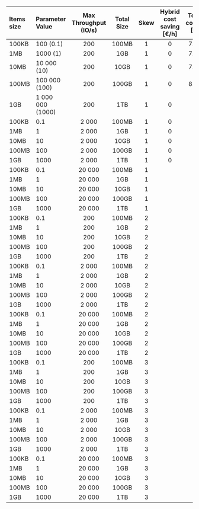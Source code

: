 | Items size | Parameter Value    | Max Throughput (IO/s) | Total Size | Skew | Hybrid cost saving [€/h] | Total cost/h [€] |
|:-----------|:-------------------|:---------------------:|:----------:|:----:|:------------------------:|:----------------:|
| 100KB      | 100    (0.1)       |          200          |   100MB    |  1   |            0             |       7.64       |
| 1MB        | 1000     (1)       |          200          |    1GB     |  1   |            0             |       7.65       |
| 10MB       | 10 000    (10)     |          200          |    10GB    |  1   |            0             |        7.77         |
| 100MB      | 100 000    (100)   |          200          |   100GB    |  1   |            0             |        8.92         |
| 1GB        | 1 000 000   (1000) |          200          |    1TB     |  1   |            0             |        0         |
| 100KB      | 0.1                |         2 000         |   100MB    |  1   |            0             |        0         |
| 1MB        | 1                  |         2 000         |    1GB     |  1   |            0             |        0         |
| 10MB       | 10                 |         2 000         |    10GB    |  1   |            0             |        0         |
| 100MB      | 100                |         2 000         |   100GB    |  1   |            0             |        0         |
| 1GB        | 1000               |         2 000         |    1TB     |  1   |            0             |        0         |
| 100KB      | 0.1                |        20 000         |   100MB    |  1   |                          |                  |
| 1MB        | 1                  |        20 000         |    1GB     |  1   |                          |                  |
| 10MB       | 10                 |        20 000         |    10GB    |  1   |                          |                  |
| 100MB      | 100                |        20 000         |   100GB    |  1   |                          |                  |
| 1GB        | 1000               |        20 000         |    1TB     |  1   |                          |                  |
| 100KB      | 0.1                |          200          |   100MB    |  2   |                          |                  |
| 1MB        | 1                  |          200          |    1GB     |  2   |                          |                  |
| 10MB       | 10                 |          200          |    10GB    |  2   |                          |                  |
| 100MB      | 100                |          200          |   100GB    |  2   |                          |                  |
| 1GB        | 1000               |          200          |    1TB     |  2   |                          |                  |
| 100KB      | 0.1                |         2 000         |   100MB    |  2   |                          |                  |
| 1MB        | 1                  |         2 000         |    1GB     |  2   |                          |                  |
| 10MB       | 10                 |         2 000         |    10GB    |  2   |                          |                  |
| 100MB      | 100                |         2 000         |   100GB    |  2   |                          |                  |
| 1GB        | 1000               |         2 000         |    1TB     |  2   |                          |                  |
| 100KB      | 0.1                |        20 000         |   100MB    |  2   |                          |                  |
| 1MB        | 1                  |        20 000         |    1GB     |  2   |                          |                  |
| 10MB       | 10                 |        20 000         |    10GB    |  2   |                          |                  |
| 100MB      | 100                |        20 000         |   100GB    |  2   |                          |                  |
| 1GB        | 1000               |        20 000         |    1TB     |  2   |                          |                  |
| 100KB      | 0.1                |          200          |   100MB    |  3   |                          |                  |
| 1MB        | 1                  |          200          |    1GB     |  3   |                          |                  |
| 10MB       | 10                 |          200          |    10GB    |  3   |                          |                  |
| 100MB      | 100                |          200          |   100GB    |  3   |                          |                  |
| 1GB        | 1000               |          200          |    1TB     |  3   |                          |                  |
| 100KB      | 0.1                |         2 000         |   100MB    |  3   |                          |                  |
| 1MB        | 1                  |         2 000         |    1GB     |  3   |                          |                  |
| 10MB       | 10                 |         2 000         |    10GB    |  3   |                          |                  |
| 100MB      | 100                |         2 000         |   100GB    |  3   |                          |                  |
| 1GB        | 1000               |         2 000         |    1TB     |  3   |                          |                  |
| 100KB      | 0.1                |        20 000         |   100MB    |  3   |                          |                  |
| 1MB        | 1                  |        20 000         |    1GB     |  3   |                          |                  |
| 10MB       | 10                 |        20 000         |    10GB    |  3   |                          |                  |
| 100MB      | 100                |        20 000         |   100GB    |  3   |                          |                  |
| 1GB        | 1000               |        20 000         |    1TB     |  3   |                          |                  |